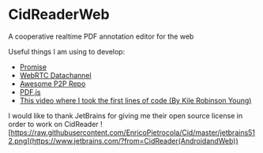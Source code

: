 # CidReaderWeb 
A cooperative realtime PDF annotation editor for the web

Useful things I am using to develop:
* [Promise](https://developer.mozilla.org/en-US/docs/Web/JavaScript/Reference/Global_Objects/Promise)
* [WebRTC Datachannel](https://www.html5rocks.com/en/tutorials/webrtc/datachannels/)
* [Awesome P2P Repo](https://github.com/kgryte/awesome-peer-to-peer)
* [PDF.js](https://mozilla.github.io/pdf.js/)
* [This video where I took the first lines of code (By Kile Robinson Young)](https://www.youtube.com/watch?v=IqPJb6o_S1Q)

I would like to thank JetBrains for giving me their open source license in order to work on CidReader
![https://raw.githubusercontent.com/EnricoPietrocola/Cid/master/jetbrains512.png](https://www.jetbrains.com/?from=CidReader(AndroidandWeb))
